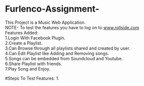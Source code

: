 # Furlenco-Assignment-
This Project is a Music Web Application.<br />
NOTE- To test the features you have to log on to www.rollside.com<br />
Features Added:<br />
1.Login With Facebook Plugin.<br />
2.Create a Playlist.<br />
3.Can Browse through all playlists shared and created by user.<br />
4.Can Edit Playlist like Adding and Removing songs.<br />
5.Songs can be embedded from Soundcloud and Youtube.<br />
6.Share Playlist with friends.<br />
7.Play Song and Enjoy.<br />

#Steps To Test Features:
1.
